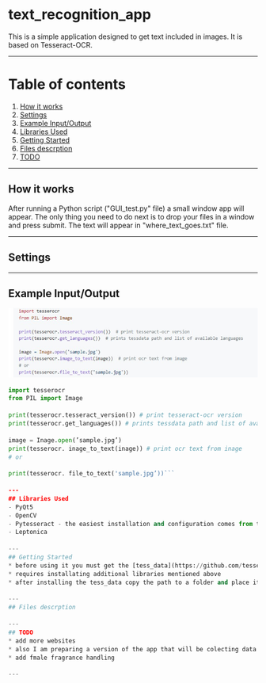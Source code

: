 # text_recognition_app

This is a simple application designed to get text included in images. It is based on Tesseract-OCR.

---
# Table of contents
1. [How it works](#how-it-works)
2. [Settings](#example-inputoutput)
3. [Example Input/Output](#settingst)
4. [Libraries Used](#libraries-used)
5. [Getting Started](#getting-started)
6. [Files descrption](#files-description)
7. [TODO](#todo)

---
## How it works
After running a Python script ("GUI_test.py" file) a small window app will appear. The only thing you need to do next is to drop your files in a window and press submit. The text will appear in "where_text_goes.txt" file.

---
## Settings

---
## Example Input/Output

![Example](sample.jpg)

```py
import tesserocr
from PIL import Image

print(tesserocr.tesseract_version()) # print tesseract-ocr version
print(tesserocr.get_languages()) # prints tessdata path and list of available languages

image = Inage.open(’sample.jpg’)
print(tesserocr. inage_to_text(inage)) # print ocr text from inage
# or

print(tesserocr. file_to_text('sample.jpg’))```

---
## Libraries Used
- PyQt5
- OpenCV
- Pytesseract - the easiest installation and configuration comes from this [repo](https://github.com/simonflueckiger/tesserocr-windows_build)
- Leptonica

---
## Getting Started
* before using it you must get the [tess_data](https://github.com/tesseract-ocr/tessdata) - you can clone the repository or download zip
* requires installating additional libraries mentioned above
* after installing the tess_data copy the path to a folder and place it in the "path" in "text_recognition_function.py"

---
## Files descrption

---
## TODO
* add more websites
* also I am preparing a version of the app that will be colecting data automatically, you will just need to paste a link or a screenshot with your fragrance. It will be pusblished soon
* add fmale fragrance handling

---
